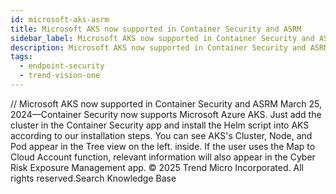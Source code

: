 ```yaml
---
id: microsoft-aks-asrm
title: Microsoft AKS now supported in Container Security and ASRM
sidebar_label: Microsoft AKS now supported in Container Security and ASRM
description: Microsoft AKS now supported in Container Security and ASRM
tags:
  - endpoint-security
  - trend-vision-one
---
```


/*<![CDATA[*/ $('#title').html($('meta[name=map-description]').attr('content')); /*]]>*/ Microsoft AKS now supported in Container Security and ASRM March 25, 2024—Container Security now supports Microsoft Azure AKS. Just add the cluster in the Container Security app and install the Helm script into AKS according to our installation steps. You can see AKS's Cluster, Node, and Pod appear in the Tree view on the left. inside. If the user uses the Map to Cloud Account function, relevant information will also appear in the Cyber Risk Exposure Management app. © 2025 Trend Micro Incorporated. All rights reserved.Search Knowledge Base